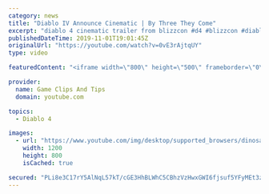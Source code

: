 ```yaml
---
category: news
title: "Diablo IV Announce Cinematic | By Three They Come"
excerpt: "diablo 4 cinematic trailer from blizzcon #d4 #blizzcon #diablo."
publishedDateTime: 2019-11-01T19:01:45Z
originalUrl: "https://youtube.com/watch?v=0vE3rAjtqUY"
type: video

featuredContent: "<iframe width=\"800\" height=\"500\" frameborder=\"0\" src=\"https://www.youtube.com/embed/0vE3rAjtqUY\" allow=\"accelerometer; autoplay; encrypted-media; gyroscope; picture-in-picture\" allowfullscreen></iframe>"

provider:
  name: Game Clips And Tips
  domain: youtube.com

topics:
  - Diablo 4

images:
  - url: "https://www.youtube.com/img/desktop/supported_browsers/dinosaur.png"
    width: 1200
    height: 800
    isCached: true

secured: "PLi8e3C17rY5AlNqL57kT/cGE3HhBLWhC5CBhzVzHwxGWI6fjsuf5YFyMEt3zAV0q8h2MlNkxyJqwYn9aMAJBM5/3bmt1w1wAFPIpiccVdNFAFLvFGnCS3LGE9Ip5rlII4JrL89R6wT1oglIfoVzYbOYtmSWAKgfSUpV0lNH9qb6I9ZeOKowJMzgjKRz0RinuAljsdhF3sMJARjzIWfa+y3zgtKY6TXrqg32AUXmrLuH4ks14q/h3XhPg42r+kb7CBaFNbd4sCNQ/j7IwzSd1mmZz6nzqnEq5JC2KxPeKh73t3k5Q8nr5TfVTyYdoeH3uZLlLzrP/RNumyhspLCAfpv5gt9g4SkR+do+DjMnJGWPMZ0oGwouPw6HMFHrpsxwCOpqrH+xQH5bTzwtLn82vg==;sjQDimtlGYO66drMjUbJKg=="
---
```


